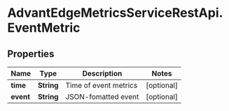 # AdvantEdgeMetricsServiceRestApi.EventMetric

## Properties
Name | Type | Description | Notes
------------ | ------------- | ------------- | -------------
**time** | **String** | Time of event metrics | [optional] 
**event** | **String** | JSON-fomatted event | [optional] 


